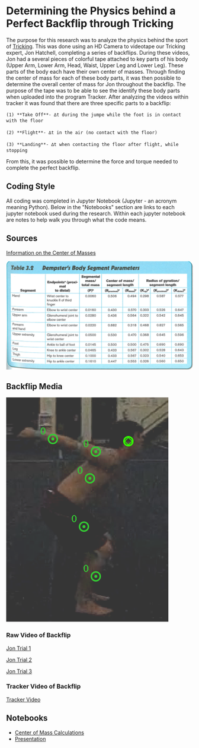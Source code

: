 # Determining the Physics behind a Perfect Backflip through Tricking

The purpose for this research was to analyze the physics behind the sport of [Tricking](https://www.urbandictionary.com/define.php?term=Tricking). This was done using an HD Camera to videotape our Tricking expert, Jon Hatchell, completing a series of backflips. During these videos, Jon had a several pieces of colorful tape attached to key parts of his body (Upper Arm, Lower Arm, Head, Waist, Upper Leg and Lower Leg). These parts of the body each have their own center of masses. Through finding the center of mass for each of these body parts, it was then possible to determine the overall center of mass for Jon throughout the backflip. The purpose of the tape was to be able to see the identify these body parts when uploaded into the program Tracker. After analyzing the videos within tracker it was found that there are three specific parts to a backflip:

	(1) **Take Off**- ∆t during the jumpe while the foot is in contact with the floor

	(2) **Flight**- ∆t in the air (no contact with the floor)

	(3) **Landing**- ∆t when contacting the floor after flight, while stopping

From this, it was possible to determine the force and torque needed to complete the perfect backflip. 

## Coding Style

All coding was completed in Jupyter Notebook (Jupyter - an acronym meaning Python). Below in the "Notebooks" section are links to each jupyter notebook used during the research. Within each jupyter notebook are notes to help walk you through what the code means.

## Sources

[Information on the Center of Masses](http://rover.ebay.com/rover/1/711-117182-37290-0/2?mpre=https%3A%2F%2Fwww.ebay.com%2Fp%2FResearch-Methods-in-Biomechanics-by-Gordon-D-Robertson-Gary-Kamen-Graham-E-Caldwell-Joseph-Hamill%2F102899825%3Fiid%3D142842430337%26chn%3Dps&itemid=142842430337&targetid=398145352220&device=c&adtype=pla&googleloc=1021222&poi=&campaignid=1027329794&adgroupid=56080878448&rlsatarget=pla-398145352220&abcId=1130046&merchantid=6334064&gclid=Cj0KCQjwyYHaBRDvARIsAHkAXcvv--rngtm2aglxG6LMk7Pi9RxksfXEEgNTTYneAKshNnXztwAMiGAaAtAIEALw_wcB)

![alt text](https://github.com/JBerg0714/Tricking/blob/master/Dempsters.png)

## Backflip Media

![alt text](https://github.com/JBerg0714/Tricking/blob/master/Tricking%20Videos%20/BodyPartsTracked.jpg)

### Raw Video of Backflip

[Jon Trial 1](https://github.com/JBerg0714/Tricking/blob/master/Tricking%20Videos%20/Trial1.MOV)

[Jon Trial 2](https://github.com/JBerg0714/Tricking/blob/master/Tricking%20Videos%20/Trial2.MOV)

[Jon Trial 3](https://github.com/JBerg0714/Tricking/blob/master/Tricking%20Videos%20/Trial3.MOV)

### Tracker Video of Backflip

[Tracker Video](https://github.com/JBerg0714/Tricking/blob/master/Tricking%20Videos%20/TrackedMotion.mp4)


## Notebooks
- [Center of Mass Calculations](https://github.com/JBerg0714/Tricking/blob/master/Jupyter%20Notebooks/calcuate-CM-body-back-flip-v2.ipynb)
- [Presentation](https://github.com/JBerg0714/Tricking/blob/master/PresentationPP.pptx)

